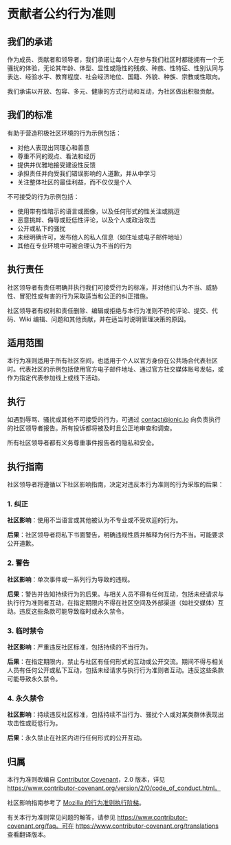 # 贡献者公约行为准则

## 我们的承诺

作为成员、贡献者和领导者，我们承诺让每个人在参与我们社区时都能拥有一个无骚扰的体验，无论其年龄、体型、显性或隐性的残疾、种族、性特征、性别认同与表达、经验水平、教育程度、社会经济地位、国籍、外貌、种族、宗教或性取向。

我们承诺以开放、包容、多元、健康的方式行动和互动，为社区做出积极贡献。

## 我们的标准

有助于营造积极社区环境的行为示例包括：

- 对他人表现出同理心和善意
- 尊重不同的观点、看法和经历
- 提供并优雅地接受建设性反馈
- 承担责任并向受我们错误影响的人道歉，并从中学习
- 关注整体社区的最佳利益，而不仅仅是个人

不可接受的行为示例包括：

- 使用带有性暗示的语言或图像，以及任何形式的性关注或挑逗
- 恶意挑衅、侮辱或贬低性评论，以及个人或政治攻击
- 公开或私下的骚扰
- 未经明确许可，发布他人的私人信息（如住址或电子邮件地址）
- 其他在专业环境中可被合理认为不当的行为

## 执行责任

社区领导者有责任明确并执行我们可接受行为的标准，并对他们认为不当、威胁性、冒犯性或有害的行为采取适当和公正的纠正措施。

社区领导者有权利和责任删除、编辑或拒绝与本行为准则不符的评论、提交、代码、Wiki 编辑、问题和其他贡献，并在适当时说明管理决策的原因。

## 适用范围

本行为准则适用于所有社区空间，也适用于个人以官方身份在公共场合代表社区时。代表社区的示例包括使用官方电子邮件地址、通过官方社交媒体账号发帖，或作为指定代表参加线上或线下活动。

## 执行

如遇到辱骂、骚扰或其他不可接受的行为，可通过 [contact@ionic.io](mailto:contact@ionic.io) 向负责执行的社区领导者报告。所有投诉都将被及时且公正地审查和调查。

所有社区领导者都有义务尊重事件报告者的隐私和安全。

## 执行指南

社区领导者将遵循以下社区影响指南，决定对违反本行为准则的行为采取的后果：

### 1. 纠正

**社区影响**：使用不当语言或其他被认为不专业或不受欢迎的行为。

**后果**：社区领导者将私下书面警告，明确违规性质并解释为何行为不当。可能要求公开道歉。

### 2. 警告

**社区影响**：单次事件或一系列行为导致的违规。

**后果**：警告并告知持续行为的后果。与相关人员不得有任何互动，包括未经请求与执行行为准则者互动，在指定期限内不得在社区空间及外部渠道（如社交媒体）互动。违反这些条款可能导致临时或永久禁令。

### 3. 临时禁令

**社区影响**：严重违反社区标准，包括持续的不当行为。

**后果**：在指定期限内，禁止与社区有任何形式的互动或公开交流。期间不得与相关人员有任何公开或私下互动，包括未经请求与执行行为准则者互动。违反这些条款可能导致永久禁令。

### 4. 永久禁令

**社区影响**：持续违反社区标准，包括持续不当行为、骚扰个人或对某类群体表现出攻击性或贬低行为。

**后果**：永久禁止在社区内进行任何形式的公开互动。

## 归属

本行为准则改编自 [Contributor Covenant][homepage]，2.0 版本，详见 https://www.contributor-covenant.org/version/2/0/code_of_conduct.html。

社区影响指南参考了 [Mozilla 的行为准则执行阶梯](https://github.com/mozilla/diversity)。

[homepage]: https://www.contributor-covenant.org

有关本行为准则常见问题的解答，请参见 https://www.contributor-covenant.org/faq。可在 https://www.contributor-covenant.org/translations 查看翻译版本。
